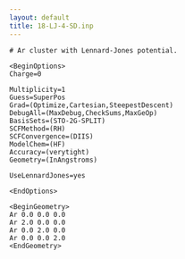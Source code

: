 ```yaml
---
layout: default
title: 18-LJ-4-SD.inp
---
```


    # Ar cluster with Lennard-Jones potential.

    <BeginOptions>
    Charge=0

    Multiplicity=1
    Guess=SuperPos
    Grad=(Optimize,Cartesian,SteepestDescent)
    DebugAll=(MaxDebug,CheckSums,MaxGeOp)
    BasisSets=(STO-2G-SPLIT)
    SCFMethod=(RH)
    SCFConvergence=(DIIS)
    ModelChem=(HF)
    Accuracy=(verytight)
    Geometry=(InAngstroms)

    UseLennardJones=yes

    <EndOptions>

    <BeginGeometry>
    Ar 0.0 0.0 0.0
    Ar 2.0 0.0 0.0
    Ar 0.0 2.0 0.0
    Ar 0.0 0.0 2.0
    <EndGeometry>
